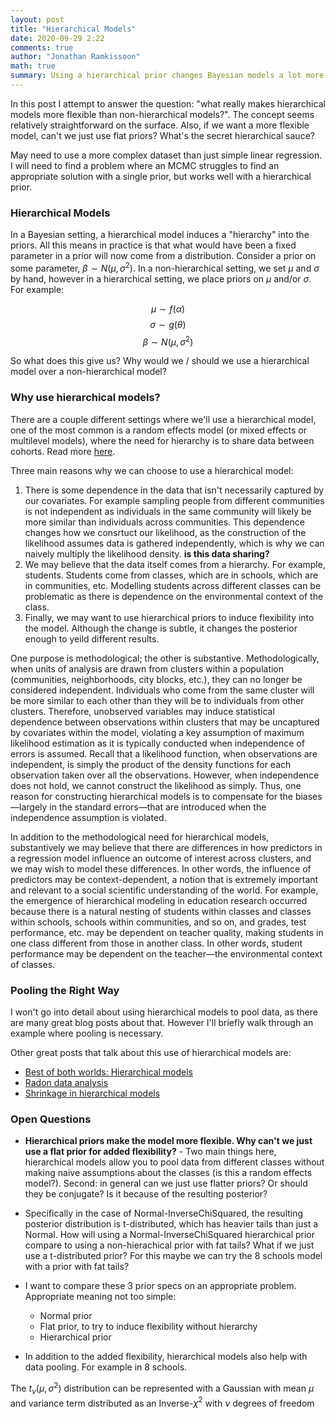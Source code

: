 ```yaml
---
layout: post
title: "Hierarchical Models"
date: 2020-09-29 2:22
comments: true
author: "Jonathan Ramkissoon"
math: true
summary: Using a hierarchical prior changes Bayesian models a lot more than it initially appears. Here I explore why
---
```


In this post I attempt to answer the question: "what really makes hierarchical models more flexible than non-hierarchical models?". The concept seems relatively straightforward on the surface. Also, if we want a more flexible model, can't we just use flat priors? What's the secret hierarchical sauce?

May need to use a more complex dataset than just simple linear regression. I will need to find a problem where an MCMC struggles to find an appropriate solution with a single prior, but works well with a hierarchical prior.

### Hierarchical Models

In a Bayesian setting, a hierarchical model induces a "hierarchy" into the priors. All this means in practice is that what would have been a fixed parameter in a prior will now come from a distribution.
Consider a prior on some parameter, $\beta \sim N(\mu, \sigma^2)$. In a non-hierarchical setting, we set $\mu$ and $\sigma$ by hand, however in a hierarchical setting, we place priors on $\mu$ and/or $\sigma$. For example:

$$ \mu \sim f(\alpha) $$
$$ \sigma \sim g(\theta) $$
$$ \beta \sim N(\mu, \sigma^2) $$

So what does this give us? Why would we / should we use a hierarchical model over a non-hierarchical model?

### Why use hierarchical models?

There are a couple different settings where we'll use a hierarchical model, one of the most common is a random effects model (or mixed effects or multilevel models), where the need for hierarchy is to share data between cohorts. Read more [here](https://web.stanford.edu/class/psych252/section/Mixed_models_tutorial.html).

Three main reasons why we can choose to use a hierarchical model:

1) There is some dependence in the data that isn't necessarily captured by our covariates. For example sampling people from different communities is not independent as individuals in the same community will likely be more similar than individuals across communities. This dependence changes how we consrtuct our likelihood, as the construction of the likelihood assumes data is gathered independently, which is why we can naively multiply the likelihood density. **is this data sharing?**
2) We may believe that the data itself comes from a hierarchy. For example, students. Students come from classes, which are in schools, which are in communities, etc. Modelling students across different classes can be problematic as there is dependence on the environmental context of the class.
3) Finally, we may want to use hierarchical priors to induce flexibility into the model. Although the change is subtle, it changes the posterior enough to yeild different results.

One purpose is methodological; the other is substantive. Methodologically, when units of analysis are drawn from clusters within a population (communities, neighborhoods, city blocks, etc.), they can no longer be considered independent. Individuals who come from the same cluster will be more similar to each other than they will be to individuals from other clusters. Therefore, unobserved variables may induce statistical dependence between observations within clusters that may be uncaptured by covariates within the model, violating a key assumption of maximum likelihood estimation as it is typically conducted when independence of errors is assumed. Recall that a likelihood function, when observations are independent, is simply the product of the density functions for each observation taken over all the observations. However, when independence does not hold, we cannot construct the likelihood as simply. Thus, one reason for constructing hierarchical models is to compensate for the biases—largely in the standard errors—that are introduced when the independence assumption is violated.

In addition to the methodological need for hierarchical models, substantively we may believe that there are differences in how predictors in a regression model influence an outcome of interest across clusters, and we may wish to model these differences. In other words, the influence of predictors may
be context-dependent, a notion that is extremely important and relevant to a social scientific understanding of the world. For example, the emergence of hierarchical modeling in education research occurred because there is a natural nesting of students within classes and classes within schools, schools within communities, and so on, and grades, test performance,
etc. may be dependent on teacher quality, making students in one class different from those in another class. In other words, student performance may be dependent on the teacher—the environmental context of classes.

### Pooling the Right Way 

I won't go into detail about using hierarchical models to pool data, as there are many great blog posts about that. However I'll briefly walk through an example where pooling is necessary. 

Other great posts that talk about this use of hierarchical models are:  

- [Best of both worlds: Hierarchical models](https://twiecki.io/blog/2014/03/17/bayesian-glms-3/)
- [Radon data analysis](https://github.com/fonnesbeck/multilevel_modeling/blob/master/multilevel_modeling.ipynb)
- [Shrinkage in hierarchical models](http://doingbayesiandataanalysis.blogspot.com/2012/11/shrinkage-in-multi-level-hierarchical.html)

### Open Questions

- **Hierarchical priors make the model more flexible. Why can't we just use a flat prior for added flexibility?** - Two main things here, hierarchical models allow you to pool data from different classes without making naive assumptions about the classes (is this a random effects model?). Second: in general can we just use flatter priors? Or should they be conjugate? Is it because of the resulting posterior?  

- Specifically in the case of Normal-InverseChiSquared, the resulting posterior distribution is t-distributed, which has heavier tails than just a Normal. How will using a Normal-InverseChiSquared hierarchical prior compare to using a non-hierachical prior with fat tails? What if we just use a t-distributed prior? For this maybe we can try the 8 schools model with a prior with fat tails?

- I want to compare these 3 prior specs on an appropriate problem. Appropriate meaning not too simple:
  - Normal prior
  - Flat prior, to try to induce flexibility without hierarchy
  - Hierarchical prior

- In addition to the added flexibility, hierarchical models also help with data pooling. For example in 8 schools.

The $t_{\nu}(\mu, \sigma^2)$ distribution can be represented with a Gaussian with mean $\mu$ and variance term distributed as an Inverse-$\chi^2$ with $\nu$ degrees of freedom
